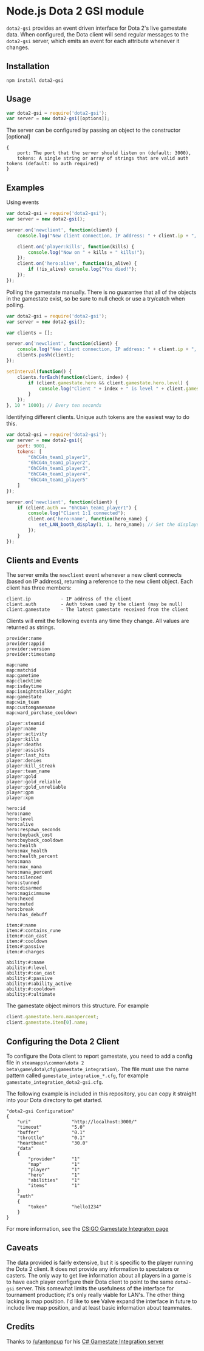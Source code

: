 # Node.js Dota 2 GSI module

`dota2-gsi` provides an event driven interface for Dota 2's live gamestate data. When configured, the Dota client will send regular messages to the `dota2-gsi` server, which emits an event for each attribute whenever it changes.

## Installation

`npm install dota2-gsi`

## Usage

```javascript
var dota2-gsi = require('dota2-gsi');
var server = new dota2-gsi([options]);
```

The server can be configured by passing an object to the constructor [optional]
```
{
    port: The port that the server should listen on (default: 3000),
    tokens: A single string or array of strings that are valid auth tokens (default: no auth required)
}
```

## Examples

Using events
```javascript
var dota2-gsi = require('dota2-gsi');
var server = new dota2-gsi();

server.on('newclient', function(client) {
    console.log("New client connection, IP address: " + client.ip + ", Auth token: " + client.auth);

    client.on('player:kills', function(kills) {
        console.log("Now on " + kills + " kills!");
    });
    client.on('hero:alive', function(is_alive) {
        if (!is_alive) console.log("You died!");
    });
});
```

Polling the gamestate manually. There is no guarantee that all of the objects in the gamestate exist, so be sure to null check or use a try/catch when polling.
```javascript
var dota2-gsi = require('dota2-gsi');
var server = new dota2-gsi();

var clients = [];

server.on('newclient', function(client) {
    console.log("New client connection, IP address: " + client.ip + ", Auth token: " + client.auth);
    clients.push(client);
});

setInterval(function() {
    clients.forEach(function(client, index) {
        if (client.gamestate.hero && client.gamestate.hero.level) {
            console.log("Client " + index + " is level " + client.gamestate.hero.level);
        }
    });
}, 10 * 1000); // Every ten seconds
```

Identifying different clients. Unique auth tokens are the easiest way to do this.
```javascript
var dota2-gsi = require('dota2-gsi');
var server = new dota2-gsi({
    port: 9001,
    tokens: [
        "6hCG4n_team1_player1",
        "6hCG4n_team1_player2",
        "6hCG4n_team1_player3",
        "6hCG4n_team1_player4",
        "6hCG4n_team1_player5"
    ]
});

server.on('newclient', function(client) {
    if (client.auth == "6hCG4n_team1_player1") {
        console.log("Client 1:1 connected");
        client.on('hero:name', function(hero_name) {
            set_LAN_booth_display(1, 1, hero_name); // Set the displays on the TI booths for example
        });
    }
});
```

## Clients and Events

The server emits the `newclient` event whenever a new client connects (based on IP address), returning a reference to the new client object. Each client has three members:

```
client.ip           - IP address of the client
client.auth         - Auth token used by the client (may be null)
client.gamestate    - The latest gamestate received from the client
```

Clients will emit the following events any time they change. All values are returned as strings.

```
provider:name
provider:appid
provider:version
provider:timestamp

map:name
map:matchid
map:gametime
map:clocktime
map:isdaytime
map:isnightstalker_night
map:gamestate
map:win_team
map:customgamename
map:ward_purchase_cooldown

player:steamid
player:name
player:activity
player:kills
player:deaths
player:assists
player:last_hits
player:denies
player:kill_streak
player:team_name
player:gold
player:gold_reliable
player:gold_unreliable
player:gpm
player:xpm

hero:id
hero:name
hero:level
hero:alive
hero:respawn_seconds
hero:buyback_cost
hero:buyback_cooldown
hero:health
hero:max_health
hero:health_percent
hero:mana
hero:max_mana
hero:mana_percent
hero:silenced
hero:stunned
hero:disarmed
hero:magicimmune
hero:hexed
hero:muted
hero:break
hero:has_debuff

item:#:name
item:#:contains_rune
item:#:can_cast
item:#:cooldown
item:#:passive
item:#:charges

ability:#:name
ability:#:level
ability:#:can_cast
ability:#:passive
ability:#:ability_active
ability:#:cooldown
ability:#:ultimate
```

The gamestate object mirrors this structure. For example
```javascript
client.gamestate.hero.manapercent;
client.gamestate.item[0].name;
```

## Configuring the Dota 2 Client

To configure the Dota client to report gamestate, you need to add a config file in `steamapps\common\dota 2 beta\game\dota\cfg\gamestate_integration\`. The file must use the name pattern called `gamestate_integration_*.cfg`, for example `gamestate_integration_dota2-gsi.cfg`.

The following example is included in this repository, you can copy it straight into your Dota directory to get started.
```
"dota2-gsi Configuration"
{
    "uri"               "http://localhost:3000/"
    "timeout"           "5.0"
    "buffer"            "0.1"
    "throttle"          "0.1"
    "heartbeat"         "30.0"
    "data"
    {
        "provider"      "1"
        "map"           "1"
        "player"        "1"
        "hero"          "1"
        "abilities"     "1"
        "items"         "1"
    }
    "auth"
    {
        "token"         "hello1234"
    }
}
```

For more information, see the [CS:GO Gamestate Integraton page](https://developer.valvesoftware.com/wiki/Counter-Strike:_Global_Offensive_Game_State_Integration)

## Caveats

The data provided is fairly extensive, but it is specific to the player running the Dota 2 client. It does not provide any information to spectators or casters. The only way to get live information about all players in a game is to have each player configure their Dota client to point to the same `dota2-gsi` server. This somewhat limits the usefulness of the interface for tournament production; it's only really viable for LAN's. The other thing lacking is map position. I'd like to see Valve expand the interface in future to include live map position, and at least basic information about teammates.

## Credits

Thanks to [/u/antonpup](https://www.reddit.com/user/antonpup) for his [C# Gamestate Integration server](https://github.com/antonpup/Dota2GSI)